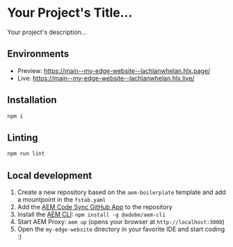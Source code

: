 # Your Project's Title...
Your project's description...

## Environments
- Preview: https://main--my-edge-website--lachlanwhelan.hlx.page/
- Live: https://main--my-edge-website--lachlanwhelan.hlx.live/

## Installation

```sh
npm i
```

## Linting

```sh
npm run lint
```

## Local development

1. Create a new repository based on the `aem-boilerplate` template and add a mountpoint in the `fstab.yaml`
1. Add the [AEM Code Sync GitHub App](https://github.com/apps/aem-code-sync) to the repository
1. Install the [AEM CLI](https://github.com/adobe/helix-cli): `npm install -g @adobe/aem-cli`
1. Start AEM Proxy: `aem up` (opens your browser at `http://localhost:3000`)
1. Open the `my-edge-website` directory in your favorite IDE and start coding :)
